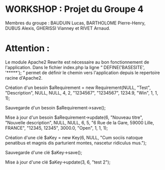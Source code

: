 # WORKSHOP : Projet du Groupe 4

Membres du groupe : BAUDUIN Lucas, BARTHOLOME Pierre-Henry, DUBUS Alexis, GHERISSI Vianney et RIVET Arnaud.

# Attention :

Le module Apache2 Rewrite est nécessaire au bon fonctionnement de l'application.
Dans le fichier index.php la ligne “ DEFINE('BASESITE', '*****'); ” permet de définir le chemin vers
l'application depuis le repertoire racine d'Apache2.



Création d'un besoin
$aRequirement = new Requirement(NULL, "Test", "Description", NULL, NULL, 4, 2, "1234567", "1234567", 1234.9, "Win", 1, 1, 1);

Sauvegarde d'un besoin
$aRequirement->save();

Mise à jour d'un besoin
$aRequirement->update(6, "Nouveau titre", "Nouvelle description", NULL, NULL, 6, 5, "6 Rue de la Gare, 59000 Lille, FRANCE", "12345, 12345", 3000.0, "Open", 1, 1, 1);


Création d'une clé
$aKey = new Key(6, NULL, "Cum sociis natoque penatibus et magnis dis parturient montes, nascetur ridiculus mus.");

Sauvegarde d'une clé
$aKey->save();

Mise à jour d'une clé
$aKey->update(3, 6, "test 2");